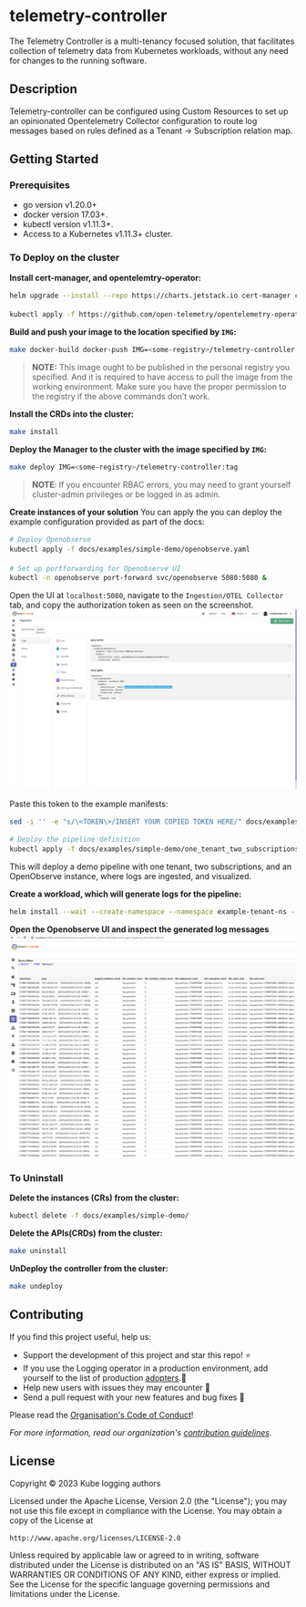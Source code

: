 # telemetry-controller
The Telemetry Controller is a multi-tenancy focused solution, that facilitates collection of telemetry data from Kubernetes workloads, without any need for changes to the running software.
## Description
Telemetry-controller can be configured using Custom Resources to set up an opinionated Opentelemetry Collector configuration to route log messages based on rules defined as a Tenant -> Subscription relation map.
## Getting Started

### Prerequisites
- go version v1.20.0+
- docker version 17.03+.
- kubectl version v1.11.3+.
- Access to a Kubernetes v1.11.3+ cluster.

### To Deploy on the cluster

**Install cert-manager, and opentelemtry-operator:**
```sh
helm upgrade --install --repo https://charts.jetstack.io cert-manager cert-manager --namespace cert-manager --create-namespace --version v1.13.3 --set installCRDs=true --wait

kubectl apply -f https://github.com/open-telemetry/opentelemetry-operator/releases/latest/download/opentelemetry-operator.yaml --wait
```

**Build and push your image to the location specified by `IMG`:**

```sh
make docker-build docker-push IMG=<some-registry>/telemetry-controller:tag
```

> **NOTE:** This image ought to be published in the personal registry you specified. 
And it is required to have access to pull the image from the working environment. 
Make sure you have the proper permission to the registry if the above commands don’t work.

**Install the CRDs into the cluster:**

```sh
make install
```

**Deploy the Manager to the cluster with the image specified by `IMG`:**

```sh
make deploy IMG=<some-registry>/telemetry-controller:tag
```

> **NOTE**: If you encounter RBAC errors, you may need to grant yourself cluster-admin 
privileges or be logged in as admin.

**Create instances of your solution**
You can apply the you can deploy the example configuration provided as part of the docs:

```sh
# Deploy Openobserve
kubectl apply -f docs/examples/simple-demo/openobserve.yaml

# Set up portforwarding for Openobserve UI
kubectl -n openobserve port-forward svc/openobserve 5080:5080 &
```

Open the UI at `localhost:5080`, navigate to the `Ingestion/OTEL Collector` tab, and copy the authorization token as seen on the screenshot.
![Openobserve auth](docs/assets/openobserve-auth.png)

Paste this token to the example manifests:
```sh
sed -i '' -e "s/\<TOKEN\>/INSERT YOUR COPIED TOKEN HERE/" docs/examples/simple-demo/one_tenant_two_subscriptions.yaml
```
```sh
# Deploy the pipeline definition
kubectl apply -f docs/examples/simple-demo/one_tenant_two_subscriptions.yaml
```
This will deploy a demo pipeline with one tenant, two subscriptions, and an OpenObserve instance, where logs are ingested, and visualized.

**Create a workload, which will generate logs for the pipeline:**
```sh
helm install --wait --create-namespace --namespace example-tenant-ns --generate-name oci://ghcr.io/kube-logging/helm-charts/log-generator
```

**Open the Openobserve UI and inspect the generated log messages**
![Openobserve logs](docs/assets/openobserve-logs.png)

### To Uninstall
**Delete the instances (CRs) from the cluster:**

```sh
kubectl delete -f docs/examples/simple-demo/
```

**Delete the APIs(CRDs) from the cluster:**

```sh
make uninstall
```

**UnDeploy the controller from the cluster:**

```sh
make undeploy
```

## Contributing

If you find this project useful, help us:

- Support the development of this project and star this repo! :star:
- If you use the Logging operator in a production environment, add yourself to the list of production [adopters](https://github.com/kube-logging/logging-operator/blob/master/ADOPTERS.md).:metal: <br> 
- Help new users with issues they may encounter :muscle:
- Send a pull request with your new features and bug fixes :rocket: 

Please read the [Organisation's Code of Conduct](https://github.com/kube-logging/.github/blob/main/CODE_OF_CONDUCT.md)!

*For more information, read our organization's [contribution guidelines](https://github.com/kube-logging/.github/blob/main/CONTRIBUTING.md)*.

## License

Copyright © 2023 Kube logging authors

Licensed under the Apache License, Version 2.0 (the "License");
you may not use this file except in compliance with the License.
You may obtain a copy of the License at

    http://www.apache.org/licenses/LICENSE-2.0

Unless required by applicable law or agreed to in writing, software
distributed under the License is distributed on an "AS IS" BASIS,
WITHOUT WARRANTIES OR CONDITIONS OF ANY KIND, either express or implied.
See the License for the specific language governing permissions and
limitations under the License.


